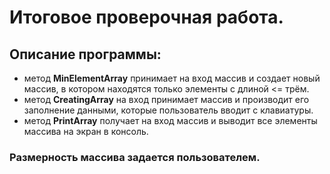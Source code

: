 # Итоговое проверочная работа.

## Описание программы:

* метод **MinElementArray** принимает на вход массив и создает новый массив, в котором находятся только элементы с длиной <= трём.
* метод **CreatingArray** на вход принимает массив и производит его заполнение данными, которые пользователь вводит с клавиатуры.
* метод **PrintArray** получает на вход массив и выводит все элементы массива на экран в консоль.

### Размерность массива задается пользователем.